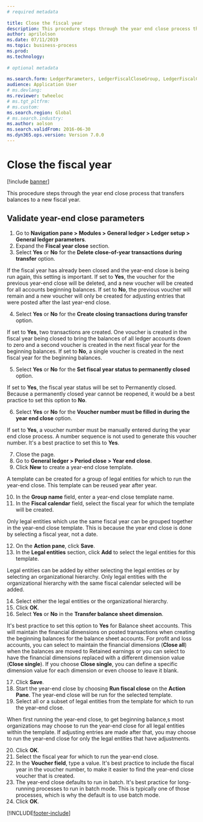 ```yaml
--- 
# required metadata 
 
title: Close the fiscal year
description: This procedure steps through the year end close process that transfers balances to a new fiscal year. 
author: aprilolson
ms.date: 07/11/2019
ms.topic: business-process 
ms.prod:  
ms.technology:  
 
# optional metadata 
 
ms.search.form: LedgerParameters, LedgerFiscalCloseGroup, LedgerFiscalCloseAddLedger, SysLookupMultiSelectGrid, LedgerFiscalCloseRunGroup   
audience: Application User 
# ms.devlang:  
ms.reviewer: twheeloc
# ms.tgt_pltfrm:  
# ms.custom:  
ms.search.region: Global
# ms.search.industry: 
ms.author: aolson
ms.search.validFrom: 2016-06-30 
ms.dyn365.ops.version: Version 7.0.0 
---
```

# Close the fiscal year

[!include [banner](../../includes/banner.md)]

This procedure steps through the year end close process that transfers balances to a new fiscal year.


## Validate year-end close parameters
1. Go to **Navigation pane > Modules > General ledger > Ledger setup > General ledger parameters**.
2. Expand the **Fiscal year close** section.
3. Select **Yes** or **No** for the **Delete close-of-year transactions during transfer** option.
    
If the fiscal year has already been closed and the year-end close is being run again, this setting is important. If set to **Yes**, the voucher for the previous year-end close will be deleted, and a new voucher will be created for all accounts beginning balances. If set to **No**, the previous voucher will remain and a new voucher will only be created for adjusting entries that were posted after the last year-end close.

4. Select **Yes** or **No** for the **Create closing transactions during transfer** option.

If set to **Yes**, two transactions are created. One voucher is created in the fiscal year being closed to bring the balances of all ledger accounts down to zero and a second voucher is created in the next fiscal year for the beginning balances. If set to **No**, a single voucher is created in the next fiscal year for the beginning balances.  

5. Select **Yes** or **No** for the **Set fiscal year status to permanently closed** option.

If set to **Yes**, the fiscal year status will be set to Permanently closed. Because a permanently closed year cannot be reopened, it would be a best practice to set this option to **No**.  

6. Select **Yes** or **No** for the **Voucher number must be filled in during the year end close** option.

If set to **Yes**, a voucher number must be manually entered during the year end close process. A number sequence is not used to generate this voucher number. It's a best practice to set this to **Yes**.  

7. Close the page.
8. Go to **General ledger > Period close > Year end close**.
9. Click **New** to create a year-end close template.

A template can be created for a group of legal entities for which to run the year-end close. This template can be reused year after year.  

10. In the **Group name** field, enter a year-end close template name.
11. In the **Fiscal calendar** field, select the fiscal year for which the template will be created.

Only legal entities which use the same fiscal year can be grouped together in the year-end close template. This is because the year end close is done by selecting a fiscal year, not a date.  

12. On the **Action pane**, click **Save**.
13. In the **Legal entities** section, click **Add** to select the legal entities for this template.
    
Legal entities can be added by either selecting the legal entities or by selecting an organizational hierarchy. Only legal entities with the organizational hierarchy with the same fiscal calendar selected will be added.  

14. Select either the legal entities or the organizational hierarchy.
15. Click **OK**.
16. Select **Yes** or **No** in the **Transfer balance sheet dimension**.

It's best practice to set this option to **Yes** for Balance sheet accounts. This will maintain the financial dimensions on posted transactions when creating the beginning balances for the balance sheet accounts. For profit and loss accounts, you can select to maintain the financial dimensions (**Close all**) when the balances are moved to Retained earnings or you can select to have the financial dimensions replaced with a different dimension value (**Close single**). If you choose **Close single**, you can define a specific dimension value for each dimension or even choose to leave it blank.  

17. Click **Save**.
18. Start the year-end close by choosing **Run fiscal close** on the **Action Pane**. The year-end close will be run for the selected template.  
19. Select all or a subset of legal entities from the template for which to run the year-end close.

When first running the year-end close, to get beginning balance,s most organizations may choose to run the year-end close for all legal entities within the template. If adjusting entries are made after that, you may choose to run the year-end close for only the legal entities that have adjustments.  

20. Click **OK**.
21. Select the fiscal year for which to run the year-end close.
22. In the **Voucher field**, type a value. It's best practice to include the fiscal year in the voucher number, to make it easier to find the year-end close voucher that is created.  
23. The year-end close defaults to run in batch. It's best practice for long-running processes to run in batch mode. This is typically one of those processes, which is why the default is to use batch mode.  
24. Click **OK**.



[!INCLUDE[footer-include](../../../includes/footer-banner.md)]
